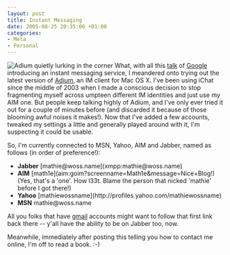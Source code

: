 ```yaml
---
layout: post
title: Instant Messaging
date: 2005-08-25 20:35:00 +01:00
categories:
- Meta
- Personal
---
```

<img src='/wp-content/Adium.png' alt='Adium quietly lurking in the corner' class="alignright" /> What, with all this [talk](http://talk.google.com/) of [Google](http://www.google.com/) introducing an instant messaging service, I meandered onto trying out the latest version of [Adium](http://www.adiumx.com/), an IM client for Mac OS X.  I've been using iChat since the middle of 2003 when I made a conscious decision to stop fragmenting myself across umpteen different IM identities and just use my AIM one.  But people keep talking highly of Adium, and I've only ever tried it out for a couple of minutes before (and discarded it because of those blooming awful noises it makes!).  Now that I've added a few accounts, tweaked my settings a little and generally played around with it, I'm suspecting it could be usable.

So, I'm currently connected to MSN, Yahoo, AIM and Jabber, named as follows (in order of preference!):
<ul>
  <li><strong>Jabber</strong> [mathie@woss.name](xmpp:mathie@woss.name)</li>
  <li><strong>AIM</strong> [math1e](aim:goim?screenname=Math1e&message=Nice+Blog!) (Yes, that's a 'one'.  How l33t.  Blame the person that nicked 'mathie' before I got there!)</li>
  <li><strong>Yahoo</strong> [mathiewossname](http://profiles.yahoo.com/mathiewossname)</li>
  <li><strong>MSN</strong> mathie@woss.name</li>
</ul>

All you folks that have [gmail](http://gmail.google.com/) accounts might want to follow that first link back there -- y'all have the ability to be on Jabber too, now.

Meanwhile, immediately after posting this telling you how to contact me online, I'm off to read a book. :-)
